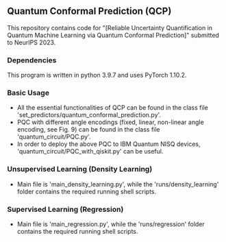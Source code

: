 ## Quantum Conformal Prediction (QCP)

This repository contains code for "[Reliable Uncertainty Quantification in Quantum Machine Learning via Quantum Conformal Prediction]" submitted to NeurIPS 2023.

### Dependencies

This program is written in python 3.9.7 and uses PyTorch 1.10.2.

### Basic Usage

- All the essential functionalities of QCP can be found in the class file 'set_predictors/quantum_conformal_prediction.py'.
- PQC with different angle encodings (fixed, linear, non-linear angle encoding, see Fig. 9) can be found in the class file 'quantum_circuit/PQC.py'.
- In order to deploy the above PQC to IBM Quantum NISQ devices, 'quantum_circuit/PQC_with_qiskit.py' can be useful.

### Unsupervised Learning (Density Learning)
    
-  Main file is 'main_density_learning.py', while the 'runs/density_learning' folder contains the required running shell scripts. 


### Supervised Learning (Regression)
    
-  Main file is 'main_regression.py', while the 'runs/regression' folder contains the required running shell scripts. 
